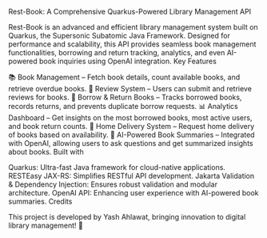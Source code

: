 Rest-Book: A Comprehensive Quarkus-Powered Library Management API

Rest-Book is an advanced and efficient library management system built on Quarkus, the Supersonic Subatomic Java Framework. Designed for performance and scalability, this API provides seamless book management functionalities, borrowing and return tracking, analytics, and even AI-powered book inquiries using OpenAI integration.
Key Features

📚 Book Management – Fetch book details, count available books, and retrieve overdue books.
📝 Review System – Users can submit and retrieve reviews for books.
🔄 Borrow & Return Books – Tracks borrowed books, records returns, and prevents duplicate borrow requests.
📊 Analytics Dashboard – Get insights on the most borrowed books, most active users, and book return counts.
🚚 Home Delivery System – Request home delivery of books based on availability.
🤖 AI-Powered Book Summaries – Integrated with OpenAI, allowing users to ask questions and get summarized insights about books.
Built with

Quarkus: Ultra-fast Java framework for cloud-native applications.
RESTEasy JAX-RS: Simplifies RESTful API development.
Jakarta Validation & Dependency Injection: Ensures robust validation and modular architecture.
OpenAI API: Enhancing user experience with AI-powered book summaries.
Credits

This project is developed by Yash Ahlawat, bringing innovation to digital library management! 🚀








